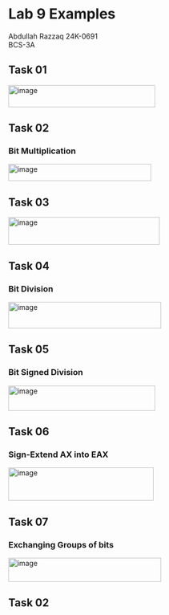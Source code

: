 # Lab 9 Examples
Abdullah Razzaq 
24K-0691  
BCS-3A  

## Task 01
<img width="293" height="44" alt="image" src="https://github.com/user-attachments/assets/ace65a56-702f-4941-a667-41cf9c2afcbb" />

## Task 02
### Bit Multiplication
<img width="285" height="34" alt="image" src="https://github.com/user-attachments/assets/a0137420-692f-401c-a4ad-5f700f57a533" />

## Task 03
<img width="302" height="55" alt="image" src="https://github.com/user-attachments/assets/740a0dc3-a5f4-4641-bac3-ef7b78e531c7" />

## Task 04
### Bit Division
<img width="305" height="53" alt="image" src="https://github.com/user-attachments/assets/5ff02296-0d59-45cb-a423-1543d66490a2" />

## Task 05
### Bit Signed Division
<img width="293" height="50" alt="image" src="https://github.com/user-attachments/assets/109993d5-3b49-4877-9b93-bb6fac492b4b" />

## Task 06
### Sign-Extend AX into EAX
<img width="290" height="66" alt="image" src="https://github.com/user-attachments/assets/41386188-a86e-4c57-b61b-1788c3d51474" />

## Task 07
### Exchanging Groups of bits
<img width="305" height="48" alt="image" src="https://github.com/user-attachments/assets/0a858ea7-9db4-4e0b-9156-17b05127d671" />

## Task 02
